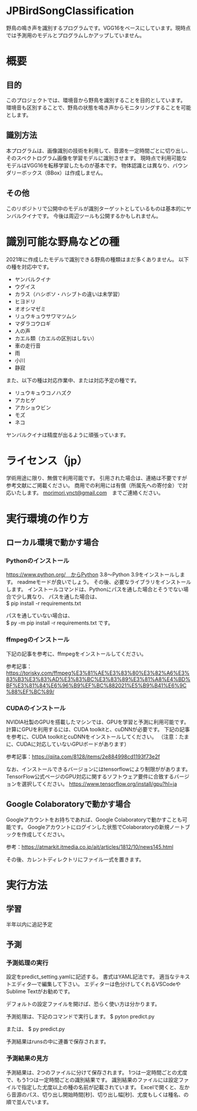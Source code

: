 # JPBirdSongClassification
野鳥の鳴き声を識別するプログラムです。VGG16をベースにしています。現時点では予測用のモデルとプログラムしかアップしていません。

# 概要
## 目的
このプロジェクトでは、環境音から野鳥を識別することを目的としています。
環境音も区別することで、野鳥の状態を鳴き声からモニタリングすることを可能とします。

## 識別方法
本プログラムは、画像識別の技術を利用して、音源を一定時間ごとに切り出し、そのスペクトログラム画像を学習モデルに識別させます。
現時点で利用可能なモデルはVGG16を転移学習したものが基本です。
物体認識とは異なり、バウンダリーボックス（BBox）は作成しません。

## その他
このリポジトリで公開中のモデルが識別ターゲットとしているものは基本的にヤンバルクイナです。
今後は周辺ツールも公開するかもしれません。


# 識別可能な野鳥などの種
2021年に作成したモデルで識別できる野鳥の種類はまだ多くありません。
以下の種を対応中です。

- ヤンバルクイナ
- ウグイス
- カラス（ハシボソ・ハシブトの違いは未学習）
- ヒヨドリ
- オオシマゼミ
- リュウキュウサワマツムシ
- マダラコウロギ
- 人の声
- カエル類（カエルの区別はしない）
- 車の走行音
- 雨
- 小川
- 静寂

また、以下の種は対応作業中、または対応予定の種です。
- リュウキュウコノハズク
- アカヒゲ
- アカショウビン
- モズ
- ネコ

ヤンバルクイナは精度が出るように頑張っています。


# ライセンス（jp）
学術用途に限り、無償で利用可能です。
引用された場合は、連絡は不要ですが参考文献にご掲載ください。
商用での利用には有償（所属先への寄付金）で対応いたします。
morimori.ynct@gmail.com　までご連絡ください。


# 実行環境の作り方
## ローカル環境で動かす場合
### Pythonのインストール
https://www.python.org/　からPython 3.8～Python 3.9をインストールします。
readmeモードが良いでしょう。
その後、必要なライブラリをインストールします。
インストールコマンドは、Pythonにパスを通した場合とそうでない場合で少し異なり、
パスを通した場合は、  
$ pip install -r requirements.txt

パスを通していない場合は、  
$ py -m pip install -r requirements.txt
です。


### ffmpegのインストール
下記の記事を参考に、ffmpegをインストールしてください。

参考記事：https://torisky.com/ffmpeg%E3%81%AE%E3%83%80%E3%82%A6%E3%83%B3%E3%83%AD%E3%83%BC%E3%83%89%E3%81%A8%E4%BD%BF%E3%81%84%E6%96%B9%EF%BC%882021%E5%B9%B41%E6%9C%88%EF%BC%89/

### CUDAのインストール
NVIDIA社製のGPUを搭載したマシンでは、GPUを学習と予測に利用可能です。
計算にGPUを利用するには、CUDA toolkitと、cuDNNが必要です。
下記の記事を参考に、CUDA toolkitとcuDNNをインストールしてください。
（注意：たまに、CUDAに対応していないGPUボードがあります）

参考記事：https://qiita.com/8128/items/2e884998cd1193f73e2f

なお、インストールできるバージョンにはtensorflowにより制限ががあります。
TensorFlow公式ページのGPU対応に関するソフトウェア要件に合致するバージョンを選択してください。
https://www.tensorflow.org/install/gpu?hl=ja


## Google Colaboratoryで動かす場合
Googleアカウントをお持ちであれば、Google Colaboratoryで動かすことも可能です。
Googleアカウントにログインした状態でColaboratoryの新規ノートブックを作成してください。

参考：https://atmarkit.itmedia.co.jp/ait/articles/1812/10/news145.html

その後、カレントディレクトリにファイル一式を置きます。



# 実行方法
## 学習
半年以内に追記予定

## 予測
### 予測処理の実行
設定をpredict_setting.yamlに記述する。
書式はYAML記法です。
適当なテキストエディタ―で編集して下さい。
エディターは色分けしてくれるVSCodeやSublime Textがお勧めです。

デフォルトの設定ファイルを開けば、恐らく使い方は分かります。

予測処理は、下記のコマンドで実行します。
$ pyton predict.py

または、
$ py predict.py

予測結果はrunsの中に連番で保存されます。


### 予測結果の見方
予測結果は、2つのファイルに分けて保存されます。
1つは一定時間ごとの尤度で、もう1つは一定時間ごとの識別結果です。
識別結果のファイルには設定ファイルで指定した尤度以上の種の名前が記載されています。
Excelで開くと、左から音源のパス、切り出し開始時間[秒]、切り出し幅[秒]、尤度もしくは種名、の順で並んでいます。
